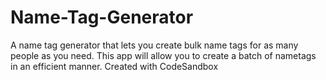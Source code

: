 # Name-Tag-Generator
A name tag generator that lets you create bulk name tags for as many people as you need.
This app will allow you to create a batch of nametags in an efficient manner.
Created with CodeSandbox

